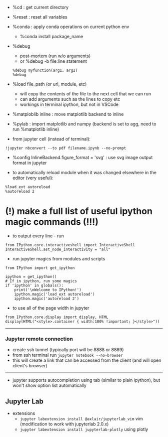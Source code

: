 * %cd : get current directory

* %reset : reset all variables

* %conda : apply conda operations on current python env
	- %conda install package_name

* %debug
	- post-mortem (run w/o arguments)
	- or %debug -b file:line statement
	```
	%debug myfunction(arg1, arg2)
	%debug
	```
* %load file_path (or url, module, etc)
	- will copy the contents of the file to the next cell that we can run
	- can add arguments such as the lines to copy etc
	- workings in terminal ipython, but not in VSCode

* %matploblib inline : move matplotlib backend to inline 

* %pylab : import matplotlib and numpy (backend is set to agg, need to run 
	%matplotlib inline)

* from jupyter cell (instead of terminal):
```
!jupyter nbconvert --to pdf filename.ipynb --no-prompt
```

* %config InlineBackend.figure_format = 'svg'  :  use svg image output format in jupyter

* to automatically reload module when it was changed elsewhere in the editor (very useful): 	
```
%load_ext autoreload
%autoreload 2
```

# (!) make a full list of useful ipython magic commands (!!!)


* to output every line - run
```
from IPython.core.interactiveshell import InteractiveShell
InteractiveShell.ast_node_interactivity = "all"
```

* run jupyter magics from modules and scripts
```
from IPython import get_ipython

ipython = get_ipython()
# If in ipython, run some magics
if 'ipython' in globals():
    print('\nWelcome to IPython!')
    ipython.magic('load_ext autoreload')
    ipython.magic('autoreload 2')
```

* to use all of the page width in jupyter
```
from IPython.core.display import display, HTML
display(HTML("<style>.container { width:100% !important; }</style>"))
```


-------------------------------

### Jupyter remote connection

* create ssh tunnel (typically port will be 8888 or 8889)
* from ssh terminal run ```jupyter notebook --no-browser```
* this will create a link that can be accessed from the client (and will open client's browser)



----------------------------------

* jupyter supports autocompletion using tab (similar to plain ipython), but won't show option list automatically


## Jupyter Lab

* extensions
	- ```jupyter labextension install @axlair/jupyterlab_vim``` vim (modification to work with jupyterlab 2.0.x)
	- ```jupyter labextension install jupyterlab-plotly``` using plotly 